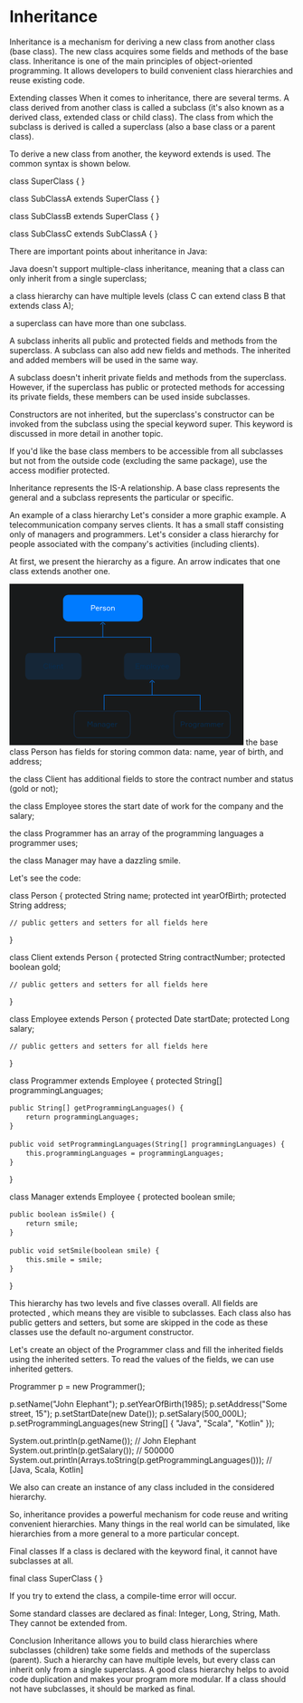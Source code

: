 # Inheritance

Inheritance is a mechanism for deriving a new class from another class (base class). The new class acquires some fields and methods of the base class. Inheritance is one of the main principles of object-oriented programming. It allows developers to build convenient class hierarchies and reuse existing code.

Extending classes
When it comes to inheritance, there are several terms. A class derived from another class is called a subclass (it's also known as a derived class, extended class or child class). The class from which the subclass is derived is called a superclass (also a base class or a parent class).

To derive a new class from another, the keyword extends is used. The common syntax is shown below.

class SuperClass { }

class SubClassA extends SuperClass { }

class SubClassB extends SuperClass { }

class SubClassC extends SubClassA { }

There are important points about inheritance in Java:

Java doesn't support multiple-class inheritance, meaning that a class can only inherit from a single superclass;

a class hierarchy can have multiple levels (class C can extend class B that extends class A);

a superclass can have more than one subclass.

A subclass inherits all public and protected fields and methods from the superclass. A subclass can also add new fields and methods. The inherited and added members will be used in the same way.

A subclass doesn't inherit private fields and methods from the superclass. However, if the superclass has public or protected methods for accessing its private fields, these members can be used inside subclasses.

Constructors are not inherited, but the superclass's constructor can be invoked from the subclass using the special keyword super. This keyword is discussed in more detail in another topic.

If you'd like the base class members to be accessible from all subclasses but not from the outside code (excluding the same package), use the access modifier protected.

Inheritance represents the IS-A relationship. A base class represents the general and a subclass represents the particular or specific.

An example of a class hierarchy
Let's consider a more graphic example. A telecommunication company serves clients. It has a small staff consisting only of managers and programmers. Let's consider a class hierarchy for people associated with the company's activities (including clients).

At first, we present the hierarchy as a figure. An arrow indicates that one class extends another one.

![img.png](img.png)
the base class Person has fields for storing common data: name, year of birth, and address;

the class Client has additional fields to store the contract number and status (gold or not);

the class Employee stores the start date of work for the company and the salary;

the class Programmer has an array of the programming languages a programmer uses;

the class Manager may have a dazzling smile.

Let's see the code:

class Person {
protected String name;
protected int yearOfBirth;
protected String address;

    // public getters and setters for all fields here
}

class Client extends Person {
protected String contractNumber;
protected boolean gold;

    // public getters and setters for all fields here
}

class Employee extends Person {
protected Date startDate;
protected Long salary;

    // public getters and setters for all fields here
}

class Programmer extends Employee {
protected String[] programmingLanguages;

    public String[] getProgrammingLanguages() {
        return programmingLanguages;
    }

    public void setProgrammingLanguages(String[] programmingLanguages) {
        this.programmingLanguages = programmingLanguages;
    }
}

class Manager extends Employee {
protected boolean smile;

    public boolean isSmile() {
        return smile;
    }

    public void setSmile(boolean smile) {
        this.smile = smile;
    }
}

This hierarchy has two levels and five classes overall. All fields are protected , which means they are visible to subclasses. Each class also has public getters and setters, but some are skipped in the code as these classes use the default no-argument constructor.

Let's create an object of the Programmer class and fill the inherited fields using the inherited setters. To read the values of the fields, we can use inherited getters.

Programmer p = new Programmer();

p.setName("John Elephant");
p.setYearOfBirth(1985);
p.setAddress("Some street, 15");
p.setStartDate(new Date());
p.setSalary(500_000L);
p.setProgrammingLanguages(new String[] { "Java", "Scala", "Kotlin" });

System.out.println(p.getName()); // John Elephant
System.out.println(p.getSalary()); // 500000
System.out.println(Arrays.toString(p.getProgrammingLanguages())); // [Java, Scala, Kotlin]

We also can create an instance of any class included in the considered hierarchy.

So, inheritance provides a powerful mechanism for code reuse and writing convenient hierarchies. Many things in the real world can be simulated, like hierarchies from a more general to a more particular concept.

Final classes
If a class is declared with the keyword final, it cannot have subclasses at all.

final class SuperClass { }

If you try to extend the class, a compile-time error will occur.

Some standard classes are declared as final: Integer, Long, String, Math. They cannot be extended from.

Conclusion
Inheritance allows you to build class hierarchies where subclasses (children) take some fields and methods of the superclass (parent). Such a hierarchy can have multiple levels, but every class can inherit only from a single superclass. A good class hierarchy helps to avoid code duplication and makes your program more modular. If a class should not have subclasses, it should be marked as final.


